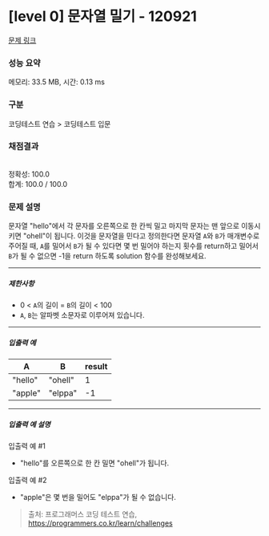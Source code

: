 # [level 0] 문자열 밀기 - 120921 

[문제 링크](https://school.programmers.co.kr/learn/courses/30/lessons/120921#qna) 

### 성능 요약

메모리: 33.5 MB, 시간: 0.13 ms

### 구분

코딩테스트 연습 > 코딩테스트 입문

### 채점결과

<br/>정확성: 100.0<br/>합계: 100.0 / 100.0

### 문제 설명

<p>문자열 "hello"에서 각 문자를 오른쪽으로 한 칸씩 밀고 마지막 문자는 맨 앞으로 이동시키면 "ohell"이 됩니다. 이것을 문자열을 민다고 정의한다면 문자열 <code>A</code>와 <code>B</code>가 매개변수로 주어질 때, <code>A</code>를 밀어서 <code>B</code>가 될 수 있다면 몇 번 밀어야 하는지 횟수를 return하고 밀어서 <code>B</code>가 될 수 없으면 -1을 return 하도록 solution 함수를 완성해보세요.</p>

<hr>

<h5>제한사항</h5>

<ul>
<li>0 &lt; <code>A</code>의 길이 = <code>B</code>의 길이 &lt; 100</li>
<li><code>A</code>, <code>B</code>는 알파벳 소문자로 이루어져 있습니다.</li>
</ul>

<hr>

<h5>입출력 예</h5>
<table class="table">
        <thead><tr>
<th>A</th>
<th>B</th>
<th>result</th>
</tr>
</thead>
        <tbody><tr>
<td>"hello"</td>
<td>"ohell"</td>
<td>1</td>
</tr>
<tr>
<td>"apple"</td>
<td>"elppa"</td>
<td>-1</td>
</tr>
</tbody>
      </table>
<hr>

<h5>입출력 예 설명</h5>

<p>입출력 예 #1</p>

<ul>
<li>"hello"를 오른쪽으로 한 칸 밀면 "ohell"가 됩니다.</li>
</ul>

<p>입출력 예 #2</p>

<ul>
<li>"apple"은 몇 번을 밀어도 "elppa"가 될 수 없습니다.</li>
</ul>


> 출처: 프로그래머스 코딩 테스트 연습, https://programmers.co.kr/learn/challenges